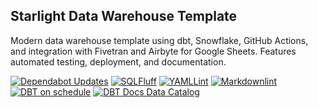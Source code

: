## Starlight Data Warehouse Template

Modern data warehouse template using dbt, Snowflake, GitHub Actions, and integration with Fivetran and Airbyte for Google Sheets. Features automated testing, deployment, and documentation.

[![Dependabot Updates](https://github.com/StarlightInsights/StarlightDataWarehouseTemplate/actions/workflows/dependabot/dependabot-updates/badge.svg?branch=main)](https://github.com/StarlightInsights/StarlightDataWarehouseTemplate/actions/workflows/dependabot/dependabot-updates)
[![SQLFluff](https://github.com/StarlightInsights/StarlightDataWarehouseTemplate/actions/workflows/sqlfluff.yml/badge.svg?branch=main&event=schedule)](https://github.com/StarlightInsights/StarlightDataWarehouseTemplate/actions/workflows/sqlfluff.yml)
[![YAMLLint](https://github.com/StarlightInsights/StarlightDataWarehouseTemplate/actions/workflows/yamllint.yml/badge.svg?branch=main&event=schedule)](https://github.com/StarlightInsights/StarlightDataWarehouseTemplate/actions/workflows/yamllint.yml)
[![Markdownlint](https://github.com/StarlightInsights/StarlightDataWarehouseTemplate/actions/workflows/markdownlint.yml/badge.svg?branch=main&event=schedule)](https://github.com/StarlightInsights/StarlightDataWarehouseTemplate/actions/workflows/markdownlint.yml)
[![DBT on schedule](https://github.com/StarlightInsights/StarlightDataWarehouseTemplate/actions/workflows/dbt-on-schedule.yml/badge.svg?branch=main)](https://github.com/StarlightInsights/StarlightDataWarehouseTemplate/actions/workflows/dbt-on-schedule.yml)
[![DBT Docs Data Catalog](https://img.shields.io/badge/DBT%20Docs-Data%20Catalog-blue.svg?logo=dbt)](https://starlightinsights.github.io/StarlightDataWarehouseTemplate/)
